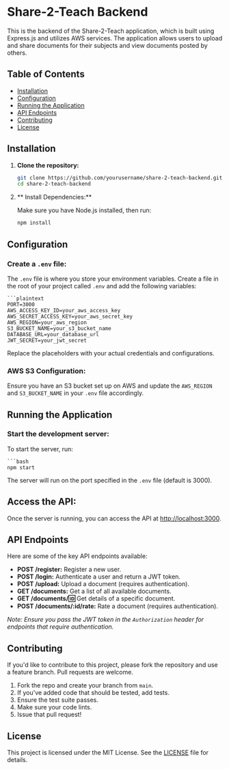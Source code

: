 # Share-2-Teach Backend

This is the backend of the Share-2-Teach application, which is built using Express.js and utilizes AWS services. The application allows users to upload and share documents for their subjects and view documents posted by others.

## Table of Contents

- [Installation](#installation)
- [Configuration](#configuration)
- [Running the Application](#running-the-application)
- [API Endpoints](#api-endpoints)
- [Contributing](#contributing)
- [License](#license)

## Installation

1. **Clone the repository:**

   ```bash
   git clone https://github.com/yourusername/share-2-teach-backend.git
   cd share-2-teach-backend
2. ** Install Dependencies:**

    Make sure you have Node.js installed, then run:
    
    ```bash
    npm install

## Configuration

### Create a `.env` file:

The `.env` file is where you store your environment variables. Create a file in the root of your project called `.env` and add the following variables:

    ```plaintext
    PORT=3000
    AWS_ACCESS_KEY_ID=your_aws_access_key
    AWS_SECRET_ACCESS_KEY=your_aws_secret_key
    AWS_REGION=your_aws_region
    S3_BUCKET_NAME=your_s3_bucket_name
    DATABASE_URL=your_database_url
    JWT_SECRET=your_jwt_secret

Replace the placeholders with your actual credentials and configurations.

### AWS S3 Configuration:

Ensure you have an S3 bucket set up on AWS and update the `AWS_REGION` and `S3_BUCKET_NAME` in your `.env` file accordingly.

## Running the Application

### Start the development server:

To start the server, run:

    ```bash
    npm start
The server will run on the port specified in the `.env` file (default is 3000).

## Access the API:

Once the server is running, you can access the API at [http://localhost:3000](http://localhost:3000).

## API Endpoints

Here are some of the key API endpoints available:

- **POST /register:** Register a new user.
- **POST /login:** Authenticate a user and return a JWT token.
- **POST /upload:** Upload a document (requires authentication).
- **GET /documents:** Get a list of all available documents.
- **GET /documents/:id:** Get details of a specific document.
- **POST /documents/:id/rate:** Rate a document (requires authentication).

_Note: Ensure you pass the JWT token in the `Authorization` header for endpoints that require authentication._

## Contributing

If you'd like to contribute to this project, please fork the repository and use a feature branch. Pull requests are welcome.

1. Fork the repo and create your branch from `main`.
2. If you've added code that should be tested, add tests.
3. Ensure the test suite passes.
4. Make sure your code lints.
5. Issue that pull request!

## License

This project is licensed under the MIT License. See the [LICENSE](LICENSE) file for details.

